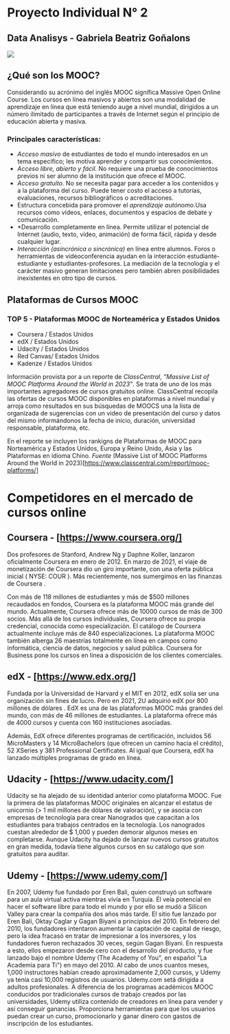 # Proyecto Individual N° 2
## Data Analisys - Gabriela Beatriz Goñalons
  <img src=https://www.universia.net/content/dam/universia/imagenes/2020/10/cursos%20mooc-min.jpg/_jcr_content/renditions/thumb-xl.jpg>

## ¿Qué son los MOOC?
Considerando su acrónimo del inglés MOOC significa Massive Open Online Course. Los cursos en línea masivos y abiertos son una modalidad de aprendizaje en línea que está teniendo auge a nivel mundial, dirigidos a un número ilimitado de participantes a través de Internet según el principio de educación abierta y masiva.

### Principales características:
* *Acceso masivo* de estudiantes de todo el mundo interesados en un tema específico; les motiva aprender y compartir sus conocimientos.
* *Acceso libre, abierto y fácil.* No requiere una prueba de conocimientos previos ni ser alumno de la institución que ofrece el MOOC.
* *Acceso gratuito.* No se necesita pagar para acceder a los contenidos y a la plataforma del curso. Puede tener costo el acceso a 
  tutorías, evaluaciones, recursos bibliográficos o acreditaciones.
* Estructura concebida para promover el *aprendizaje autónomo*.Usa recursos como vídeos, enlaces, documentos y espacios de debate y 
  comunicación. 
* *Desarrollo completamente en línea. Permite utilizar el potencial de Internet (audio, texto, vídeo, animación) de forma fácil, rápida y 
  desde cualquier lugar.
* *Interacción (asincrónica o sincrónica)* en línea entre alumnos. Foros o herramientas de videoconferencia ayudan en la interacción 
  estudiante-estudiante y estudiantes-profesores. La mediación de la tecnología y el carácter masivo generan limitaciones pero también 
  abren posibilidades inexistentes en otro tipo de cursos.

## Plataformas de Cursos MOOC

 ### TOP 5 - Plataformas MOOC de Norteamérica y Estados Unidos
  + Coursera / Estados Unidos
  + edX / Estados Unidos
  + Udacity / Estados Unidos
  +  Red Canvas/ Estados Unidos
  +  Kadenze / Estados Unidos
 
Información provista por a un reporte de _ClassCentral_,  *"Massive List of MOOC Platforms Around the World in 2023"*. Se trata de uno de los más importantes agregadores de cursos gratuitos online. ClassCentral recopila las ofertas de cursos MOOC disponibles en plataformas a nivel mundial y arroja como resultados en sus búsquedas de MOOCS una la lista de organizada de sugerencias con un video de presentación del curso y datos del mismo informándonos la fecha de inicio, duración, universidad responsable, plataforma, etc. 

En el reporte se incluyen los rankigns de Plataformas de MOOC para Norteamérica y Estados Unidos, Europa y Reino Unido, Asia y las Plataformas en idioma Chino.
*Fuente* (Massive List of MOOC Platforms Around the World in 2023)[https://www.classcentral.com/report/mooc-platforms/]

# Competidores en el mercado de cursos online

## Coursera - [https://www.coursera.org/]
Dos profesores de Stanford, Andrew Ng y Daphne Koller, lanzaron oficialmente Coursera en enero de 2012. En marzo de 2021, el viaje de monetización de Coursera dio un giro importante, con una oferta pública inicial ( NYSE: COUR ). Más recientemente, nos sumergimos en las finanzas de Coursera .

Con más de 118 millones de estudiantes y más de $500 millones recaudados en fondos, Coursera es la plataforma MOOC más grande del mundo. Actualmente, Coursera ofrece más de 10000 cursos de más de 300 socios. Más allá de los cursos individuales, Coursera ofrece su propia credencial, conocida como especialización. El catálogo de Coursera actualmente incluye más de 840 especializaciones. La plataforma MOOC también alberga 26 maestrías totalmente en línea  en campos como informática, ciencia de datos, negocios y salud pública. Coursera for Business pone los cursos en línea a disposición de los clientes comerciales.

## edX - [https://www.edx.org/]
Fundada por la Universidad de Harvard y el MIT en 2012, edX solía ser una organización sin fines de lucro. Pero en 2021, 2U adquirió edX por 800 millones de dólares . EdX es una de las plataformas MOOC más grandes del mundo, con más de 46 millones de estudiantes. La plataforma ofrece más de 4000 cursos y cuenta con 160 instituciones asociadas.

Además, EdX ofrece diferentes programas de certificación, incluidos 56 MicroMasters y 14 MicroBachelors (que ofrecen un camino hacia el crédito), 52 XSeries y 381 Professional Certificates. Al igual que Coursera, edX ha lanzado múltiples programas de grado en línea.

## Udacity - [https://www.udacity.com/]
Udacity se ha alejado de su identidad anterior como plataforma MOOC. Fue la primera de las plataformas MOOC originales en alcanzar  el estatus de unicornio (> 1 mil millones de dólares de valoración), y se asocia con empresas de tecnología para crear Nanogrados que capacitan a los estudiantes para trabajos centrados en la tecnología. Los nanogrados cuestan alrededor de $ 1,000 y pueden demorar algunos meses en completarse. Aunque Udacity ha dejado de lanzar nuevos cursos gratuitos en gran medida, todavía tiene algunos cursos en su catálogo que son gratuitos para auditar.

## Udemy - [https://www.udemy.com/]
En 2007, Udemy fue fundado por Eren Bali, quien construyó un software para un aula virtual activa mientras vivía en Turquía. Él veía potencial en hacer el software libre para todo el mundo y por ello se mudó a Silicon Valley para crear la compañía dos años más tarde. El sitio fue lanzado por Eren Bali, Oktay Caglar y Gagan Biyani a principios del 2010.
En febrero del 2010, los fundadores intentaron aumentar la captación de capital de riesgo, pero la idea fracasó en tratar de impresionar a los inversores, y los fundadores fueron rechazados 30 veces, según Gagan Biyani. En respuesta a esto, ellos empezaron desde cero con el desarrollo del producto, y fue lanzado bajo el nombre Udemy (The Academy of You", en español "La Academia para Ti") en mayo del 2010.
Al cabo de unos cuantos meses, 1,000 instructores habían creado aproximadamente 2,000 cursos, y Udemy ya tenía casi 10,000 registros de usuarios.
Udemy.com setá dirigida a adultos profesionales. A diferencia de los programas académicos MOOC conducidos por tradicionales cursos de trabajo creados por las universidades, Udemy utiliza contenido de creadores en línea para vender y así conseguir ganancias. Proporciona herramientas para que los usuarios puedan crear un curso, promocionarlo y ganar dinero con gastos de inscripción de los estudiantes.




